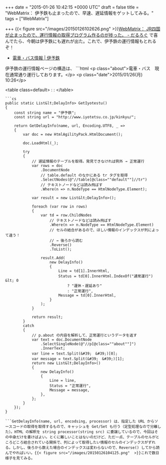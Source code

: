 
+++
date = "2015-01-26 10:42:15 +0000 UTC"
draft = false
title = "WebMatrix： 伊予鉄も止まったので、早速、遅延情報をゲットしてみる。"
tags = ["WebMatrix"]

+++
{{< figure src="/images/20150126102626.png"  >}}<a href="https://blog.daruyanagi.jp/entry/2015/01/25/143744">WebMatrix： JR四国が止まったので、運行情報の取得プログラム作るのが捗った。 - だるろぐ</a> で喜んでたら、今朝は伊予鉄にも遅れが出た。これで、伊予鉄の運行情報もとれるぞ！

<ul>
<li><a href="http://www.iyotetsu.co.jp/kinkyu/">電車・バス情報 | 伊予鉄</a></li>
</ul>伊予鉄の運行情報ページの構造は、
```html
&lt;p class="about">電車・バス　現在通常通り運行しております。&lt;/p>
&lt;p class="date">2015/01/26(月) 10:26&lt;/p>

<!-- 遅延がある場合だけ↓　-->
&lt;table class=default>
:
:
&lt;/table>

```こんな感じになってるみたい。ということは、このテーブルがある前提で遅延情報を解析・出力、途中で例外が発生すれば正常運行とみなすという方針でよさそうだ。
```cs
public static List&lt;DelayInfo> GetIyotestu()
{
    const string name = "伊予鉄";
    const string url = "http://www.iyotetsu.co.jp/kinkyu/";

    return GetDelayInfo(name, url, Encoding.UTF8, _ => 
    {
        var doc = new HtmlAgilityPack.HtmlDocument();

        doc.LoadHtml(_);

        try
        {
            // 遅延情報のテーブルを取得。発見できなければ例外 → 正常運行
            var rows = doc
                .DocumentNode
                // table.default のなかにある tr タグを取得
                .SelectNodes(@"//table[@class=""default""]//tr")
                // テキストノードなどは読み飛ばす
                .Where(n => n.NodeType == HtmlNodeType.Element);

            var result = new List&lt;DelayInfo>();

            foreach (var row in rows)
            {
                var td = row.ChildNodes
                    // テキストノードなどは読み飛ばす
                    .Where(n => n.NodeType == HtmlNodeType.Element)
                    // セルの結合があるので、ほしい情報のインデックスが列によって違う！
                    // → 後ろから読む
                    .Reverse() 
                    .ToList();

                result.Add(
                    new DelayInfo()
                    {
                        Line = td[1].InnerHtml,
                        Status = td[0].InnerHtml.IndexOf("通常運行") &lt; 0
                            ? "運休・遅延あり"
                            : "正常運行",
                        Message = td[0].InnerHtml,
                    }
                );
            }

            return result;
        }
        catch
        {
            // p.about の内容を解析して、正常運行というデータを返す    
            var text = doc.DocumentNode
                .SelectSingleNode(@"//p[@class=""about""]")
                .InnerText;
            var line = text.Split(&#39;　&#39;)[0];
            var message = text.Split(&#39;　&#39;)[1];
            return new List&lt;DelayInfo>()
            {
                new DelayInfo()
                {
                    Line = line,
                    Status = "正常運行",
                    Message = message,
                },
            };
        }
    });
}

```GetDelayInfo(name, url, encodsing, processor) は、指定した URL からソースコードの取得を取得するもので、キャッシュを Get/Set も行う（定型処理なので分離した）。HTML の解釈を string processor(string src) に委譲しているので、今回はその中身だけを書けばよい。とくに難しいことはないのだけど、ただ一点、テーブルのセルがところどころ結合されている関係で、列によって取得したい情報のセルのインデックスがずれる。しかし、後ろから数えた場合のインデックスは変わらないので、Reverse() してから読んでやればいい。{{< figure src="/images/20150126104125.png"  >}}これで数日様子を見てみる。



